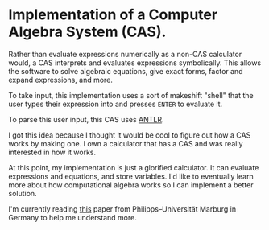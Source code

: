 # Implementation of a Computer Algebra System (CAS).

Rather than evaluate expressions numerically as a non-CAS calculator would, a CAS 
interprets and evaluates expressions symbolically. This allows the software to 
solve algebraic equations, give exact forms, factor and expand expressions, and more.

To take input, this implementation uses a sort of makeshift "shell" that the user
types their expression into and presses `ENTER` to evaluate it.

To parse this user input, this CAS uses [ANTLR](http://www.antlr.org/).

I got this idea because I thought it would be cool to figure out how a CAS works
by making one. I own a calculator that has a CAS and was really interested in
how it works.

At this point, my implementation is just a glorified calculator. It can evaluate
expressions and equations, and store variables. I'd like to eventually learn
more about how computational algebra works so I can implement a better solution.

I'm currently reading [this](http://www.mathematik.uni-marburg.de/~eden/paper/AISC08LobachevLoogen.pdf)
paper from Philipps–Universität Marburg in Germany to help me understand more.
